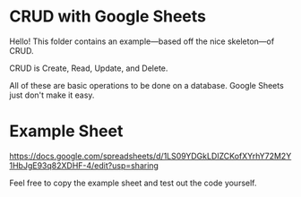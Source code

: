 # CRUD with Google Sheets

Hello! This folder contains an example—based off the nice skeleton—of CRUD.

CRUD is Create, Read, Update, and Delete.

All of these are basic operations to be done on a database. Google Sheets just don't make it easy.

# Example Sheet

https://docs.google.com/spreadsheets/d/1LS09YDGkLDIZCKofXYrhY72M2Y1HbJgE93q82XDHF-4/edit?usp=sharing

Feel free to copy the example sheet and test out the code yourself.
